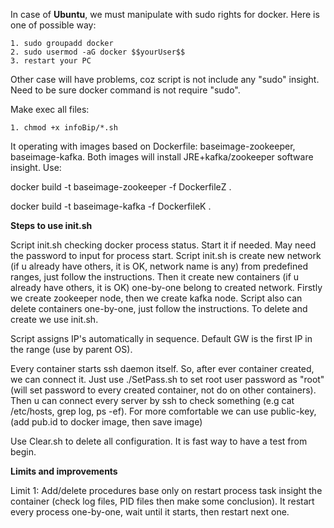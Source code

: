 In case of **Ubuntu**, we must manipulate with sudo rights for docker. Here is one of possible way:

	1. sudo groupadd docker
	2. sudo usermod -aG docker $$yourUser$$
	3. restart your PC
	
Other case will have problems, coz script is not include any "sudo" insight.
Need to be sure docker command is not require "sudo".

Make exec all files:

	1. chmod +x infoBip/*.sh

It operating with images based on Dockerfile: baseimage-zookeeper, baseimage-kafka.
Both images will install JRE+kafka/zookeeper software insight.
Use:

docker build -t baseimage-zookeeper -f DockerfileZ .

docker build -t baseimage-kafka -f DockerfileK . 

**Steps to use init.sh**

Script init.sh checking docker process status. Start it if needed. May need the password to input for process start.
Script init.sh is create new network (if u already have others, it is OK, network name is any) from predefined ranges, just follow the instructions. Then it create new containers (if u already have others, it is OK) one-by-one belong to created network. Firstly we create zookeeper node, then we create kafka node. Script also can delete containers one-by-one, just follow the instructions. To delete and create we use init.sh.

Script assigns IP's automatically in sequence. Default GW is the first IP in the range (use by parent OS).

Every container starts ssh daemon itself. So, after ever container created, we can connect it.
Just use ./SetPass.sh to set root user password as "root" (will set password to every created container, not do on other containers). Then u can connect every server by ssh to check something (e.g cat /etc/hosts, grep log, ps -ef). For more comfortable we can use public-key, (add pub.id to docker image, then save image)

Use Clear.sh to delete all configuration. It is fast way to have a test from begin.

**Limits and improvements**

Limit 1:
Add/delete procedures base only on restart process task insight the container (check log files, PID files then make some conclusion). It restart every process one-by-one, wait until it starts, then restart next one.
